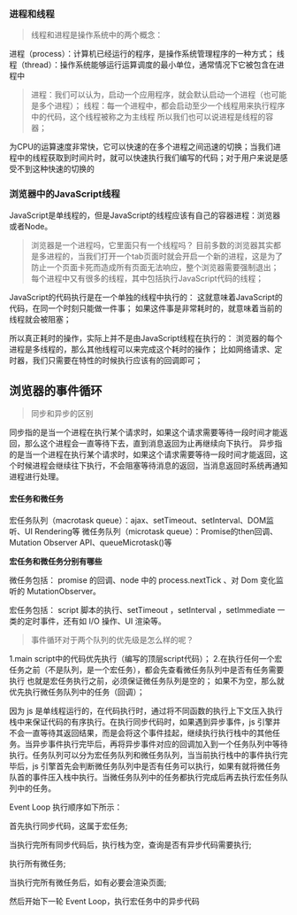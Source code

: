 ### 进程和线程
> 线程和进程是操作系统中的两个概念：

进程（process）：计算机已经运行的程序，是操作系统管理程序的一种方式；
线程（thread）：操作系统能够运行运算调度的最小单位，通常情况下它被包含在进程中

> 进程：我们可以认为，启动一个应用程序，就会默认启动一个进程（也可能是多个进程）；
线程：每一个进程中，都会启动至少一个线程用来执行程序中的代码，这个线程被称之为主线程
所以我们也可以说进程是线程的容器；

为CPU的运算速度非常快，它可以快速的在多个进程之间迅速的切换；当我们进程中的线程获取到时间片时，就可以快速执行我们编写的代码；对于用户来说是感受不到这种快速的切换的

### 浏览器中的JavaScript线程
JavaScript是单线程的，但是JavaScript的线程应该有自己的容器进程：浏览器或者Node。

> 浏览器是一个进程吗，它里面只有一个线程吗？
目前多数的浏览器其实都是多进程的，当我们打开一个tab页面时就会开启一个新的进程，这是为了防止一个页面卡死而造成所有页面无法响应，整个浏览器需要强制退出；
每个进程中又有很多的线程，其中包括执行JavaScript代码的线程；

JavaScript的代码执行是在一个单独的线程中执行的：
这就意味着JavaScript的代码，在同一个时刻只能做一件事；
如果这件事是非常耗时的，就意味着当前的线程就会被阻塞；

所以真正耗时的操作，实际上并不是由JavaScript线程在执行的：
浏览器的每个进程是多线程的，那么其他线程可以来完成这个耗时的操作；
比如网络请求、定时器，我们只需要在特性的时候执行应该有的回调即可；

## 浏览器的事件循环

> 同步和异步的区别

同步指的是当一个进程在执行某个请求时，如果这个请求需要等待一段时间才能返回，那么这个进程会一直等待下去，直到消息返回为止再继续向下执行。
异步指的是当一个进程在执行某个请求时，如果这个请求需要等待一段时间才能返回，这个时候进程会继续往下执行，不会阻塞等待消息的返回，当消息返回时系统再通知进程进行处理。

#### 宏任务和微任务

宏任务队列（macrotask queue）：ajax、setTimeout、setInterval、DOM监听、UI Rendering等
微任务队列（microtask queue）：Promise的then回调、 Mutation Observer API、queueMicrotask()等

**宏任务和微任务分别有哪些**

微任务包括： promise 的回调、node 中的 process.nextTick 、对 Dom 变化监听的 MutationObserver。

宏任务包括： script 脚本的执行、setTimeout ，setInterval ，setImmediate 一类的定时事件，还有如 I/O 操作、UI 渲染等。

> 事件循环对于两个队列的优先级是怎么样的呢？

1.main script中的代码优先执行（编写的顶层script代码）；
2.在执行任何一个宏任务之前（不是队列，是一个宏任务），都会先查看微任务队列中是否有任务需要执行
也就是宏任务执行之前，必须保证微任务队列是空的；
如果不为空，那么就优先执行微任务队列中的任务（回调）；

因为 js 是单线程运行的，在代码执行时，通过将不同函数的执行上下文压入执行栈中来保证代码的有序执行。在执行同步代码时，如果遇到异步事件，js 引擎并不会一直等待其返回结果，而是会将这个事件挂起，继续执行执行栈中的其他任务。当异步事件执行完毕后，再将异步事件对应的回调加入到一个任务队列中等待执行。任务队列可以分为宏任务队列和微任务队列，当当前执行栈中的事件执行完毕后，js 引擎首先会判断微任务队列中是否有任务可以执行，如果有就将微任务队首的事件压入栈中执行。当微任务队列中的任务都执行完成后再去执行宏任务队列中的任务。

Event Loop 执行顺序如下所示：

首先执行同步代码，这属于宏任务;

当执行完所有同步代码后，执行栈为空，查询是否有异步代码需要执行;

执行所有微任务;

当执行完所有微任务后，如有必要会渲染页面;

然后开始下一轮 Event Loop，执行宏任务中的异步代码

